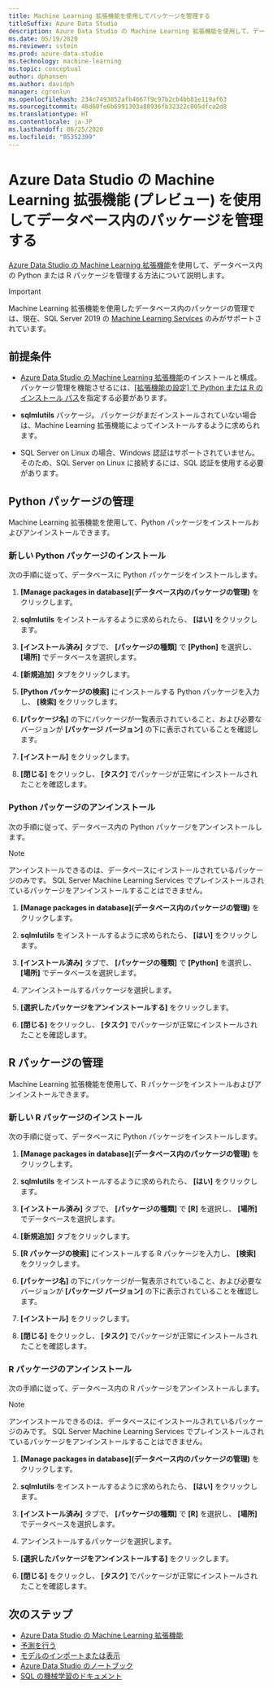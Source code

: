 ```yaml
---
title: Machine Learning 拡張機能を使用してパッケージを管理する
titleSuffix: Azure Data Studio
description: Azure Data Studio の Machine Learning 拡張機能を使用して、データベース内の Python または R パッケージを管理する方法について説明します。
ms.date: 05/19/2020
ms.reviewer: sstein
ms.prod: azure-data-studio
ms.technology: machine-learning
ms.topic: conceptual
author: dphansen
ms.author: davidph
manager: cgronlun
ms.openlocfilehash: 234c7493852afb4667f9c97b2cb4bb81e119af63
ms.sourcegitcommit: 48d60fe6b6991303a88936fb32322c005dfca2d8
ms.translationtype: HT
ms.contentlocale: ja-JP
ms.lasthandoff: 06/25/2020
ms.locfileid: "85352399"
---
```

# <a name="manage-packages-in-database-with-machine-learning-extension-preview-for-azure-data-studio"></a>Azure Data Studio の Machine Learning 拡張機能 (プレビュー) を使用してデータベース内のパッケージを管理する

[Azure Data Studio の Machine Learning 拡張機能](machine-learning-extension.md)を使用して、データベース内の Python または R パッケージを管理する方法について説明します。

> [!IMPORTANT]
> Machine Learning 拡張機能を使用したデータベース内のパッケージの管理では、現在、SQL Server 2019 の [Machine Learning Services](../machine-learning/sql-server-machine-learning-services.md) のみがサポートされています。

## <a name="prerequisites"></a>前提条件

- [Azure Data Studio の Machine Learning 拡張機能](machine-learning-extension.md)のインストールと構成。 パッケージ管理を機能させるには、[[拡張機能の設定] で Python または R のインストール パス](machine-learning-extension.md#settings)を指定する必要があります。

- **sqlmlutils** パッケージ。 パッケージがまだインストールされていない場合は、Machine Learning 拡張機能によってインストールするように求められます。

- SQL Server on Linux の場合、Windows 認証はサポートされていません。 そのため、SQL Server on Linux に接続するには、SQL 認証を使用する必要があります。

## <a name="manage-python-packages"></a>Python パッケージの管理

Machine Learning 拡張機能を使用して、Python パッケージをインストールおよびアンインストールできます。

### <a name="install-new-python-package"></a>新しい Python パッケージのインストール

次の手順に従って、データベースに Python パッケージをインストールします。

1. **[Manage packages in database]\(データベース内のパッケージの管理\)** をクリックします。

1. **sqlmlutils** をインストールするように求められたら、 **[はい]** をクリックします。

1. **[インストール済み]** タブで、 **[パッケージの種類]** で **[Python]** を選択し、 **[場所]** でデータベースを選択します。

1. **[新規追加]** タブをクリックします。

1. **[Python パッケージの検索]** にインストールする Python パッケージを入力し、 **[検索]** をクリックします。

1. **[パッケージ名]** の下にパッケージが一覧表示されていること、および必要なバージョンが **[パッケージ バージョン]** の下に表示されていることを確認します。

1. **[インストール]** をクリックします。

1. **[閉じる]** をクリックし、 **[タスク]** でパッケージが正常にインストールされたことを確認します。

### <a name="uninstall-a-python-package"></a>Python パッケージのアンインストール

次の手順に従って、データベース内の Python パッケージをアンインストールします。

> [!NOTE]
> アンインストールできるのは、データベースにインストールされているパッケージのみです。 SQL Server Machine Learning Services でプレインストールされているパッケージをアンインストールすることはできません。

1. **[Manage packages in database]\(データベース内のパッケージの管理\)** をクリックします。

1. **sqlmlutils** をインストールするように求められたら、 **[はい]** をクリックします。

1. **[インストール済み]** タブで、 **[パッケージの種類]** で **[Python]** を選択し、 **[場所]** でデータベースを選択します。

1. アンインストールするパッケージを選択します。

1. **[選択したパッケージをアンインストールする]** をクリックします。

1. **[閉じる]** をクリックし、 **[タスク]** でパッケージが正常にインストールされたことを確認します。

## <a name="manage-r-packages"></a>R パッケージの管理

Machine Learning 拡張機能を使用して、R パッケージをインストールおよびアンインストールできます。

### <a name="install-new-r-package"></a>新しい R パッケージのインストール

次の手順に従って、データベースに Python パッケージをインストールします。

1. **[Manage packages in database]\(データベース内のパッケージの管理\)** をクリックします。

1. **sqlmlutils** をインストールするように求められたら、 **[はい]** をクリックします。

1. **[インストール済み]** タブで、 **[パッケージの種類]** で **[R]** を選択し、 **[場所]** でデータベースを選択します。

1. **[新規追加]** タブをクリックします。

1. **[R パッケージの検索]** にインストールする R パッケージを入力し、 **[検索]** をクリックします。

1. **[パッケージ名]** の下にパッケージが一覧表示されていること、および必要なバージョンが **[パッケージ バージョン]** の下に表示されていることを確認します。

1. **[インストール]** をクリックします。

1. **[閉じる]** をクリックし、 **[タスク]** でパッケージが正常にインストールされたことを確認します。

### <a name="uninstall-an-r-package"></a>R パッケージのアンインストール

次の手順に従って、データベース内の R パッケージをアンインストールします。

> [!NOTE]
> アンインストールできるのは、データベースにインストールされているパッケージのみです。 SQL Server Machine Learning Services でプレインストールされているパッケージをアンインストールすることはできません。

1. **[Manage packages in database]\(データベース内のパッケージの管理\)** をクリックします。

1. **sqlmlutils** をインストールするように求められたら、 **[はい]** をクリックします。

1. **[インストール済み]** タブで、 **[パッケージの種類]** で **[R]** を選択し、 **[場所]** でデータベースを選択します。

1. アンインストールするパッケージを選択します。

1. **[選択したパッケージをアンインストールする]** をクリックします。

1. **[閉じる]** をクリックし、 **[タスク]** でパッケージが正常にインストールされたことを確認します。

## <a name="next-steps"></a>次のステップ

- [Azure Data Studio の Machine Learning 拡張機能](machine-learning-extension.md)
- [予測を行う](machine-learning-extension-predictions.md)
- [モデルのインポートまたは表示](machine-learning-extension-import-view-models.md)
- [Azure Data Studio のノートブック](notebooks-guidance.md)
- [SQL の機械学習のドキュメント](../machine-learning/index.yml)
